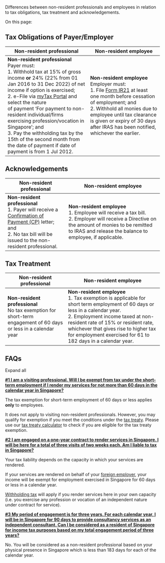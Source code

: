 Differences between non-resident professionals and employees in relation to tax obligations, tax treatment and acknowledgements.

On this page:

## Tax Obligations of Payer/Employer

| Non-resident professional | Non-resident employee |
| --- | --- |
| **Non-resident professional** <br>Payer must:<br>1. Withhold tax at 15% of gross income **or** 24% (22% from 01 Jan 2016 to 31 Dec 2022) of net income if option is exercised;<br>2. e-File via [myTax Portal](https://www.iras.gov.sg/taxes/withholding-tax/withholding-tax-filing/how-to-file) and select the nature<br>    of payment ‘For payment to non-resident individual/firms exercising profession/vocation in Singapore’; and<br>3. Pay the withholding tax by the 15th of the second month from the date of payment if date of payment is from 1 Jul 2012. | **Non-resident employee** <br>Employer must:<br>1. File [Form IR21](https://www.iras.gov.sg/media/docs/default-source/uploadedfiles/doc/formir210508.doc?sfvrsn=eebbd67d_2 "formir210508 (doc)") at least one month before cessation of employment; and<br>2. Withhold all monies due to employee until tax clearance is given or expiry of 30 days after IRAS has been notified, whichever the earlier. |

## Acknowledgements

| Non-resident professional | Non-resident employee |
| --- | --- |
| **Non-resident professional** <br>1. Payer will receive a [Confirmation of Payment (CP)](https://www.iras.gov.sg/taxes/withholding-tax/withholding-tax-payments/confirmation-of-payment-(cp) "Confirmation of Payment (CP)") letter; and<br>2. No tax bill will be issued to the non-resident professional. | **Non-resident employee** <br>1. Employee will receive a tax bill.<br>2. Employer will receive a Directive on the amount of monies to be remitted to IRAS and release the balance to employee, if applicable. |

## Tax Treatment

| Non-resident professional | Non-resident employee |
| --- | --- |
| **Non-resident professional** <br>No tax exemption for short-term engagement of 60 days or less in a calendar year | **Non-resident employee** <br>1. Tax exemption is applicable for short term employment of 60 days or less in a calendar year.<br>2. Employment income taxed at non-resident rate of 15% or resident rate, whichever that gives rise to higher tax for employment exercised for 61 to 182 days in a calendar year. |

## FAQs

Expand all

[**\#1 I am a visiting professional. Will I be exempt from tax under the short-term employment if I render my services for not more than 60 days in the calendar year in Singapore?**](https://www.iras.gov.sg/taxes/withholding-tax/payments-to-non-resident-professional-(consultant-trainer-coach-etc-)/non-resident-professional-vs-employee#-1-i-am-a-visiting-professional--will-i-be-exempt-from-tax-under-the-short-term-employment-if-i-render-my-services-for-not-more-than-60-days-in-the-calendar-year-in-singapore-)

The tax exemption for short-term employment of 60 days or less applies **only** to employees.

It does not apply to visiting non-resident professionals. However, you may qualify for exemption if you meet the conditions under the
[tax treaty](https://www.iras.gov.sg/taxes/international-tax). Please use our [tax treaty calculator](https://www.iras.gov.sg/media/docs/default-source/uploadedfiles/xls/tax-treaty-calculator-(1).xls?sfvrsn=8f77bd04_2 "tax treaty calculator (1)") to check if you are eligible for the tax treaty exemption.

[**\#2 I am engaged on a one-year contract to render services in Singapore. I will be here for a total of three visits of two weeks each. Am I liable to tax in Singapore?**](https://www.iras.gov.sg/taxes/withholding-tax/payments-to-non-resident-professional-(consultant-trainer-coach-etc-)/non-resident-professional-vs-employee#-2-i-am-engaged-on-a-one-year-contract-to-render-services-in-singapore--i-will-be-here-for-a-total-of-three-visits-of-two-weeks-each--am-i-liable-to-tax-in-singapore-)

Your tax liability depends on the capacity in which your services are rendered.

If your services are rendered on behalf of your [foreign employer](https://www.iras.gov.sg/taxes/individual-income-tax/employees/your-situation/i-am-working-for-foreign-employer#title3),
your income will be exempt for employment exercised in Singapore for 60 days or less in a calendar year.

[Withholding tax](https://www.iras.gov.sg/taxes/withholding-tax/basics-of-withholding-tax/types-of-payment-and-withholding-tax-rates) will apply
if you render services here in your own capacity (i.e. you exercise any profession or vocation of an independent nature under contract for service).

[**\#3 My period of engagement is for three years. For each calendar year, I will be in Singapore for 90 days to provide consultancy services as an independent consultant. Can I be considered as a resident of Singapore for income tax purposes based on my total engagement period of three years?**](https://www.iras.gov.sg/taxes/withholding-tax/payments-to-non-resident-professional-(consultant-trainer-coach-etc-)/non-resident-professional-vs-employee#-3-my-period-of-engagement-is-for-three-years--for-each-calendar-year--i-will-be-in-singapore-for-90-days-to-provide-consultancy-services-as-an-independent-consultant--can-i-be-considered-as-a-resident-of-singapore-for-income-tax-purposes-based-on-my-total-engagement-period-of-three-years-)

No. You will be considered as a non-resident professional based on your physical presence in Singapore which is less than 183 days for each of the calendar year.